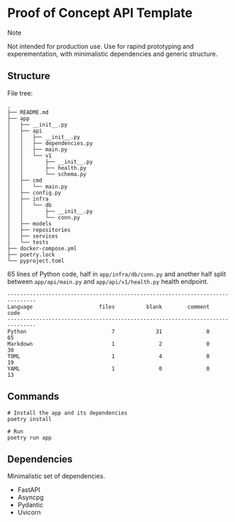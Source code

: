 # Proof of Concept API Template

> [!NOTE] 
> Not intended for production use. Use for rapind prototyping and experementation, with minimalistic dependencies and generic structure.


## Structure

File tree:

```
.
├── README.md
├── app
│   ├── __init__.py
│   ├── api
│   │   ├── __init__.py
│   │   ├── dependencies.py
│   │   ├── main.py
│   │   └── v1
│   │       ├── __init__.py
│   │       ├── health.py
│   │       └── schema.py
│   ├── cmd
│   │   └── main.py
│   ├── config.py
│   ├── infra
│   │   └── db
│   │       ├── __init__.py
│   │       └── conn.py
│   ├── models
│   ├── repositories
│   ├── services
│   └── tests
├── docker-compose.yml
├── poetry.lock
└── pyproject.toml
```

65 lines of Python code, half in `app/infra/db/conn.py` and another half split between `app/api/main.py` and `app/api/v1/health.py` health endpoint.

```
-------------------------------------------------------------------------------
Language                     files          blank        comment           code
-------------------------------------------------------------------------------
Python                           7             31              0             65
Markdown                         1              2              0             30
TOML                             1              4              0             19
YAML                             1              0              0             13
```


## Commands

```shell
# Install the app and its dependencies
poetry install

# Run
poetry run app
```


## Dependencies

Minimalistic set of dependencies.

* FastAPI
* Asyncpg
* Pydantic
* Uvicorn
